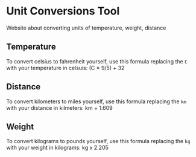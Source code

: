 
# Unit Conversions Tool
Website about converting units of temperature, weight, distance
## Temperature
To convert celsius to fahrenheit yourself, use this formula replacing the `C` with your temperature in celsuis: (C × 9/5) + 32
## Distance
To convert kilometers to miles yourself, use this formula replacing the `km` with your distance in kilmeters: km ÷ 1.609
## Weight
To convert kilograms to pounds yourself, use this formula replacing the `kg` with your weight in kilograms: kg x 2.205

